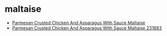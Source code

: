 # maltaise

 * [Parmesan Crusted Chicken And Asparagus With Sauce Maltaise](../../index/p/parmesan-crusted-chicken-and-asparagus-with-sauce-maltaise-231883.json)
 * [Parmesan Crusted Chicken And Asparagus With Sauce Maltaise 231883](../../index/p/parmesan-crusted-chicken-and-asparagus-with-sauce-maltaise-231883.json)
